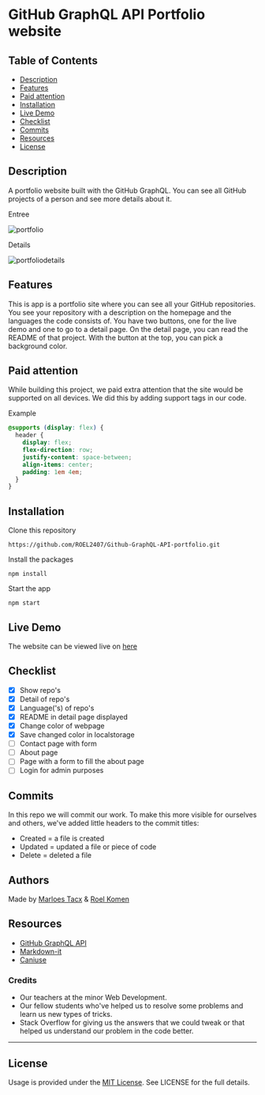 # GitHub GraphQL API Portfolio website

## Table of Contents

- [Description](#description)
- [Features](#features)
- [Paid attention](#paid-attention)
- [Installation](#installation)
- [Live Demo](#live-demo)
- [Checklist](#checklist)
- [Commits](#commits)
- [Resources](#resources)
- [License](#license)

## Description

A portfolio website built with the GitHub GraphQL. You can see all GitHub projects of a person and see more details about it.

Entree

![portfolio](https://user-images.githubusercontent.com/24413936/163160763-5486e7a6-471e-4d72-bb55-b5a521761966.png)

Details

![portfoliodetails](https://user-images.githubusercontent.com/24413936/163160790-4355db0f-072b-4c09-b010-0d3849248dbe.png)

## Features

This is app is a portfolio site where you can see all your GitHub repositories. You see your repository with a description on the homepage and the languages the code consists of. You have two buttons, one for the live demo and one to go to a detail page. On the detail page, you can read the README of that project. With the button at the top, you can pick a background color.

## Paid attention

While building this project, we paid extra attention that the site would be supported on all devices. We did this by adding support tags in our code.

Example

```css
@supports (display: flex) {
  header {
    display: flex;
    flex-direction: row;
    justify-content: space-between;
    align-items: center;
    padding: 1em 4em;
  }
}
```

## Installation

Clone this repository

```
https://github.com/ROEL2407/Github-GraphQL-API-portfolio.git
```

Install the packages

```
npm install
```

Start the app

```
npm start
```

## Live Demo

The website can be viewed live on [here](https://portfolio-website-roel.herokuapp.com/)

## Checklist

- [x] Show repo's
- [x] Detail of repo's
- [x] Language('s) of repo's
- [x] README in detail page displayed
- [x] Change color of webpage
- [x] Save changed color in localstorage
- [ ] Contact page with form
- [ ] About page
- [ ] Page with a form to fill the about page
- [ ] Login for admin purposes

## Commits

In this repo we will commit our work. To make this more visible for ourselves and others, we've added little headers to the commit titles:

- Created = a file is created
- Updated = updated a file or piece of code
- Delete = deleted a file

## Authors
Made by [Marloes Tacx](https://github.com/marloestacx) & [Roel Komen](https://github.com/ROEL2407)

## Resources

- [GitHub GraphQL API](https://docs.github.com/en/enterprise-server@3.4/graphql)
- [Markdown-it](https://www.npmjs.com/package/markdown-it)
- [Caniuse](https://caniuse.com)

### Credits

- Our teachers at the minor Web Development.
- Our fellow students who've helped us to resolve some problems and learn us new types of tricks.
- Stack Overflow for giving us the answers that we could tweak or that helped us understand our problem in the code better.
<hr />

## License

Usage is provided under the [MIT License](https://github.com/ROEL2407/Github-GraphQL-API-portfolio/blob/main/LICENSE). See LICENSE for the full details.

<!-- Here are some hints for your project! -->

<!-- Start out with a title and a description -->

<!-- Add a nice image here at the end of the week, showing off your shiny frontend 📸 -->

<!-- Add a link to your live demo in Github Pages 🌐-->

<!-- replace the code in the /docs folder with your own, so you can showcase your work with GitHub Pages 🌍 -->

<!-- Maybe a table of contents here? 📚 -->

<!-- ☝️ replace this description with a description of your own work -->

<!-- How about a section that describes how to install this project? 🤓 -->

<!-- ...but how does one use this project? What are its features 🤔 -->

<!-- ...you should implement an explanation of client- server rendering choices 🍽 -->

<!-- ...and an activity diagram including the Service Worker 📈 -->

<!-- This would be a good place for a list of enhancements to optimize the critical render path implemented your app  -->

<!-- Maybe a checklist of done stuff and stuff still on your wishlist? ✅ -->

<!-- We all stand on the shoulders of giants, please link all the sources you used in to create this project. -->

<!-- How about a license here? When in doubt use GNU GPL v3. 📜  -->
